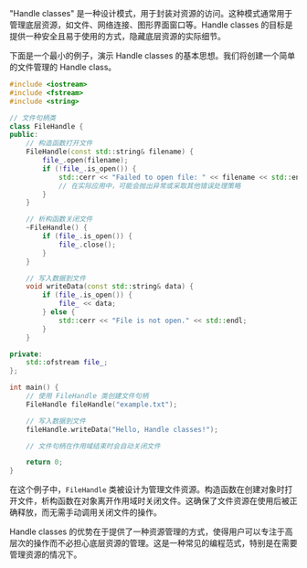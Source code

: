   
"Handle classes" 是一种设计模式，用于封装对资源的访问。这种模式通常用于管理底层资源，如文件、网络连接、图形界面窗口等。Handle classes 的目标是提供一种安全且易于使用的方式，隐藏底层资源的实际细节。

下面是一个最小的例子，演示 Handle classes 的基本思想。我们将创建一个简单的文件管理的 Handle class。

```c++
#include <iostream>
#include <fstream>
#include <string>

// 文件句柄类
class FileHandle {
public:
    // 构造函数打开文件
    FileHandle(const std::string& filename) {
        file_.open(filename);
        if (!file_.is_open()) {
            std::cerr << "Failed to open file: " << filename << std::endl;
            // 在实际应用中，可能会抛出异常或采取其他错误处理策略
        }
    }

    // 析构函数关闭文件
    ~FileHandle() {
        if (file_.is_open()) {
            file_.close();
        }
    }

    // 写入数据到文件
    void writeData(const std::string& data) {
        if (file_.is_open()) {
            file_ << data;
        } else {
            std::cerr << "File is not open." << std::endl;
        }
    }

private:
    std::ofstream file_;
};

int main() {
    // 使用 FileHandle 类创建文件句柄
    FileHandle fileHandle("example.txt");

    // 写入数据到文件
    fileHandle.writeData("Hello, Handle classes!");

    // 文件句柄在作用域结束时会自动关闭文件

    return 0;
}

```

在这个例子中，`FileHandle` 类被设计为管理文件资源。构造函数在创建对象时打开文件，析构函数在对象离开作用域时关闭文件。这确保了文件资源在使用后被正确释放，而无需手动调用关闭文件的操作。

Handle classes 的优势在于提供了一种资源管理的方式，使得用户可以专注于高层次的操作而不必担心底层资源的管理。这是一种常见的编程范式，特别是在需要管理资源的情况下。